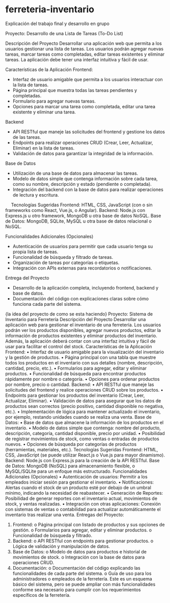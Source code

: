 # ferreteria-inventario

Explicación del trabajo final y desarrollo en grupo

Proyecto: Desarrollo de una Lista de Tareas (To-Do List)

Descripción del Proyecto
Desarrollar una aplicación web que permita a los usuarios gestionar una lista de tareas. Los usuarios podrán agregar nuevas tareas, marcar tareas como completadas, editar tareas existentes y eliminar tareas. La aplicación debe tener una interfaz intuitiva y fácil de usar.

Características de la Aplicación
Frontend:
- Interfaz de usuario amigable que permita a los usuarios interactuar con la lista de tareas.
- Página principal que muestra todas las tareas pendientes y completadas.
- Formulario para agregar nuevas tareas.
- Opciones para marcar una tarea como completada, editar una tarea existente y eliminar una tarea.

Backend
- API RESTful que maneje las solicitudes del frontend y gestione los datos de las tareas.
- Endpoints para realizar operaciones CRUD (Crear, Leer, Actualizar, Eliminar) en la lista de tareas.
- Validación de datos para garantizar la integridad de la información.

Base de Datos
- Utilización de una base de datos para almacenar las tareas.
- Modelo de datos simple que contenga información sobre cada tarea, como su nombre, descripción y estado (pendiente o completada).
- Integración del backend con la base de datos para realizar operaciones de lectura y escritura.

 
Tecnologías Sugeridas
Frontend: HTML, CSS, JavaScript (con o sin frameworks como React, Vue.js, o Angular).
Backend: Node.js con Express.js u otro framework, MongoDB u otra base de datos NoSQL.
Base de Datos: MongoDB, SQLite, MySQL u otra base de datos relacional o NoSQL.

Funcionalidades Adicionales (Opcionales)
- Autenticación de usuarios para permitir que cada usuario tenga su propia lista de tareas.
- Funcionalidad de búsqueda y filtrado de tareas.
- Organización de tareas por categorías o etiquetas.
- Integración con APIs externas para recordatorios o notificaciones.

Entrega del Proyecto
- Desarrollo de la aplicación completa, incluyendo frontend, backend y base de datos.
- Documentación del código con explicaciones claras sobre cómo funciona cada parte del sistema.


{la idea del proyecto de como se esta haciendo}
Proyecto: Sistema de Inventario para Ferretería
Descripción del Proyecto
Desarrollar una aplicación web para gestionar el inventario de una ferretería. Los usuarios podrán ver los productos disponibles, agregar nuevos productos, editar la información de productos existentes y eliminar productos del inventario. Además, la aplicación deberá contar con una interfaz intuitiva y fácil de usar para facilitar el control del stock.
Características de la Aplicación
Frontend:
•	Interfaz de usuario amigable para la visualización del inventario y la gestión de productos.
•	Página principal con una tabla que muestre todos los productos en el inventario con sus detalles (nombre, descripción, cantidad, precio, etc.).
•	Formularios para agregar, editar y eliminar productos.
•	Funcionalidad de búsqueda para encontrar productos rápidamente por nombre o categoría.
•	Opciones para ordenar productos por nombre, precio o cantidad.
Backend:
•	API RESTful que maneje las solicitudes del frontend y realice operaciones CRUD sobre los productos.
•	Endpoints para gestionar los productos del inventario (Crear, Leer, Actualizar, Eliminar).
•	Validación de datos para asegurar que los datos de productos sean correctos (precio positivo, cantidad disponible no negativa, etc.).
•	Implementación de lógica para mantener actualizado el inventario, por ejemplo, restando unidades cuando se realiza una venta.
Base de Datos:
•	Base de datos que almacene la información de los productos en el inventario.
•	Modelo de datos simple que contenga: nombre del producto, descripción, categoría, cantidad disponible, precio por unidad.
•	Posibilidad de registrar movimientos de stock, como ventas o entradas de productos nuevos.
•	Opciones de búsqueda por categorías de productos (herramientas, materiales, etc.).
Tecnologías Sugeridas
Frontend: HTML, CSS, JavaScript (se puede utilizar React.js o Vue.js para mayor dinamismo).
Backend: Node.js con Express.js para la creación de la API RESTful.
Base de Datos: MongoDB (NoSQL) para almacenamiento flexible, o MySQL/SQLite para un enfoque más estructurado.
Funcionalidades Adicionales (Opcionales)
•	Autenticación de usuarios: Permitir a los empleados iniciar sesión para gestionar el inventario.
•	Notificaciones: Alertas cuando el stock de un producto esté por debajo de un umbral mínimo, indicando la necesidad de reabastecer.
•	Generación de Reportes: Posibilidad de generar reportes con el inventario actual, movimientos de stock, y ventas realizadas.
•	Integración con otras aplicaciones: Conexión con sistemas de ventas o contabilidad para actualizar automáticamente el inventario tras realizar una venta.
Entregas del Proyecto:
1.	Frontend:
o	Página principal con listado de productos y sus opciones de gestión.
o	Formularios para agregar, editar y eliminar productos.
o	Funcionalidad de búsqueda y filtrado.
2.	Backend:
o	API RESTful con endpoints para gestionar productos.
o	Lógica de validación y manipulación de datos.
3.	Base de Datos:
o	Modelo de datos para productos e historial de movimientos de stock.
o	Integración con la base de datos para operaciones CRUD.
4.	Documentación:
o	Documentación del código explicando las funcionalidades de cada parte del sistema.
o	Guía de uso para los administradores o empleados de la ferretería.
Este es un esquema básico del sistema, pero se puede ampliar con más funcionalidades conforme sea necesario para cumplir con los requerimientos específicos de la ferretería.


